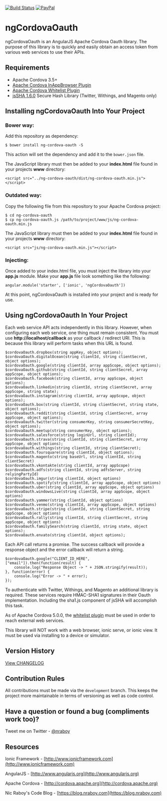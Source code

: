 [![Build Status](https://travis-ci.org/nraboy/ng-cordova-oauth.svg?branch=master)](https://travis-ci.org/nraboy/ng-cordova-oauth)
[![PayPal](https://img.shields.io/badge/paypal-donate-yellow.svg)](https://www.paypal.com/cgi-bin/webscr?cmd=_s-xclick&hosted_button_id=XK2JBEZ2PD2QS)

# ngCordovaOauth

ngCordovaOauth is an AngularJS Apache Cordova Oauth library.  The purpose of this library is to
quickly and easily obtain an access token from various web services to use their APIs.


## Requirements

* Apache Cordova 3.5+
* [Apache Cordova InAppBrowser Plugin](http://cordova.apache.org/docs/en/3.0.0/cordova_inappbrowser_inappbrowser.md.html)
* [Apache Cordova Whitelist Plugin](https://github.com/apache/cordova-plugin-whitelist)
* [jsSHA 1.6.0](https://github.com/Caligatio/jsSHA) Secure Hash Library (Twitter, Withings, and Magento only)


## Installing ngCordovaOauth Into Your Project

### Bower way:

Add this repository as dependency:

    $ bower install ng-cordova-oauth -S

This action will set the dependency and add it to the `bower.json` file.

The JavaScript library must then be added to your **index.html** file found in your projects **www**
directory:

    <script src="../ng-cordova-oauth/dist/ng-cordova-oauth.min.js"></script>

### Outdated way:

Copy the following file from this repository to your Apache Cordova project:

    $ cd ng-cordova-oauth
    $ cp ng-cordova-oauth.js /path/to/project/www/js/ng-cordova-oauth.min.js

The JavaScript library must then be added to your **index.html** file found in your projects **www**
directory:

    <script src="js/ng-cordova-oauth.min.js"></script>

### Injecting:

Once added to your index.html file, you must inject the library into your **app.js** module.  Make your
**app.js** file look something like the following:

    angular.module('starter', ['ionic', 'ngCordovaOauth'])

At this point, ngCordovaOauth is installed into your project and is ready for use.


## Using ngCordovaOauth In Your Project

Each web service API acts independently in this library.  However, when configuring each web service, one thing must remain consistent.  You must use **http://localhost/callback** as your callback / redirect URI.  This is because this library will perform tasks when this URL is found.

    $cordovaOauth.dropbox(string appKey, object options);
    $cordovaOauth.digitalOcean(string clientId, string clientSecret, object options);
    $cordovaOauth.google(string clientId, array appScope, object options);
    $cordovaOauth.github(string clientId, string clientSecret, array appScope, object options);
    $cordovaOauth.facebook(string clientId, array appScope, object options);
    $cordovaOauth.linkedin(string clientId, string clientSecret, array appScope, string state);
    $cordovaOauth.instagram(string clientId, array appScope, object options);
    $cordovaOauth.box(string clientId, string clientSecret, string state, object options);
    $cordovaOauth.reddit(string clientId, string clientSecret, array appScope, object options);
    $cordovaOauth.twitter(string consumerKey, string consumerSecretKey, object options);
    $cordovaOauth.meetup(string consumerKey, object options);
    $cordovaOauth.salesforce(string loginUrl, string clientId);
    $cordovaOauth.strava(string clientId, string clientSecret, array appScope, object options);
    $cordovaOauth.withings(string clientId, string clientSecret);
    $cordovaOauth.foursquare(string clientId, object options);
    $cordovaOauth.magento(string baseUrl, string clientId, string clientSecret)
    $cordovaOauth.vkontakte(string clientId, array appScope)
    $cordovaOauth.adfs(string clientId, string adfsServer, string relyingPartyId)
    $cordovaOauth.imgur(string clientId, object options)
    $cordovaOauth.spotify(string clientId, array appScope, object options)
    $cordovaOauth.uber(string clientId, array appScope, object options)
    $cordovaOauth.windowsLive(string clientId, array appScope, object options)
    $cordovaOauth.yammer(string clientId, object options)
    $cordovaOauth.venmo(string clientId, array appScope, object options)
    $cordovaOauth.stripe(string clientId, string clientSecret, string appScope, object options)
    $cordovaOauth.rally(string clientId, string clientSecret, string appScope, object options)
    $cordovaOauth.familySearch(string clientId, string state, object options);
    $cordovaOauth.envato(string clientId, object options);

Each API call returns a promise.  The success callback will provide a response object and the error
callback will return a string.

    $cordovaOauth.google("CLIENT_ID_HERE", ["email"]).then(function(result) {
        console.log("Response Object -> " + JSON.stringify(result));
    }, function(error) {
        console.log("Error -> " + error);
    });

To authenticate with Twitter, Withings, and Magento an additional library is required.  These services require HMAC-SHA1 signatures in their Oauth implementation.  Including the sha1.js component of jsSHA will accomplish this task.

As of Apache Cordova 5.0.0, the [whitelist plugin](https://blog.nraboy.com/2015/05/whitelist-external-resources-for-use-in-ionic-framework/) must be used in order to reach external web services.

This library will NOT work with a web browser, ionic serve, or ionic view.  It must be used via installing to a device or simulator.


## Version History

[View CHANGELOG](CHANGELOG.md)


## Contribution Rules

All contributions must be made via the `development` branch.  This keeps the project more maintainable in terms of versioning as well as code control.


## Have a question or found a bug (compliments work too)?

Tweet me on Twitter - [@nraboy](https://www.twitter.com/nraboy)


## Resources

Ionic Framework - [http://www.ionicframework.com](http://www.ionicframework.com)

AngularJS - [http://www.angularjs.org](http://www.angularjs.org)

Apache Cordova - [http://cordova.apache.org](http://cordova.apache.org)

Nic Raboy's Code Blog - [https://blog.nraboy.com](https://blog.nraboy.com)
